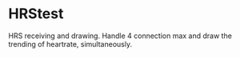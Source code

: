 # HRStest
HRS receiving and drawing.
Handle 4 connection max and draw the trending of heartrate, simultaneously.

